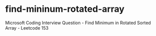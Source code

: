 # find-mininum-rotated-array
Microsoft Coding Interview Question - Find Minimum in Rotated Sorted Array - Leetcode 153
